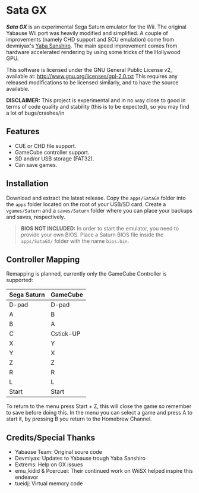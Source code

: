 # Sata GX

**_Sata GX_** is an experimental Sega Saturn emulator for the Wii. The original Yabause Wii port was heavily modified and simplified. A couple of improvements (namely CHD support and SCU emulation) come from devmiyax's [Yaba Sanshiro](https://github.com/devmiyax/yabause). The main speed improvement comes from hardware accelerated rendering by using some tricks of the Hollywood GPU.

This software is licensed under the GNU General Public License v2, available at: http://www.gnu.org/licenses/gpl-2.0.txt This requires any released modifications to be licensed similarly, and to have the source available.

**DISCLAIMER:** This project is experimental and in no way close to good in terms of code quality and stability (this is to be expected), so you may find a lot of bugs/crashes/in

## Features

- CUE or CHD file support.
- GameCube controller support.
- SD and/or USB storage (FAT32).
- Can save games.

## Installation

Download and extract the latest release. Copy the `apps/SataGX` folder into the `apps` folder located on the root of your USB/SD card. Create a `vgames/Saturn` and a `saves/Saturn` folder where you can place your backups and saves, respectively.

> **BIOS NOT INCLUDED:** In order to start the emulator, you need to provide your own BIOS. Place a Saturn BIOS file inside the `apps/SataGX/` folder with the name `bios.bin`.

## Controller Mapping

Remapping is planned, currently only the GameCube Controller is supported:

| Sega Saturn | GameCube  |
|-------------|-----------|
| D-pad       | D-pad     |
| A           | B         |
| B           | A         |
| C           | Cstick-UP |
| X           | Y         |
| Y           | X         |
| Z           | Z         |
| R           | R         |
| L           | L         |
| Start       | Start     |

To return to the menu press Start + Z, this will close the game so remember to save before doing this. In the menu you can select a game and press A to start it, by pressing B you return to the Homebrew Channel.

## Credits/Special Thanks
- Yabause Team: Original soure code
- Devmiyax: Updates to Yabause trough Yaba Sanshiro
- Extrems: Help on GX issues
- emu_kidid & Pcercuei: Their continued work on WiiSX helped inspire this endeavor
- tueidj: Virtual memory code
